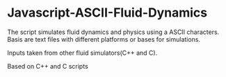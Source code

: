 # Javascript-ASCII-Fluid-Dynamics

The script simulates fluid dynamics and physics using a ASCII characters. Basis are text files with different platforms or bases for simulations. 

Inputs taken from other fluid simulators(C++ and C).

Based on C++ and C scripts
